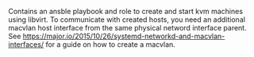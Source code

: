 Contains an ansble playbook and role to create and start kvm machines using libvirt.
To communicate with created hosts, you need an additional macvlan host interface from
the same physical netword interface parent.
See https://major.io/2015/10/26/systemd-networkd-and-macvlan-interfaces/ for a guide
on how to create a macvlan.
